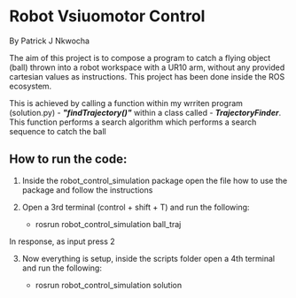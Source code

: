 # Robot Vsiuomotor Control

By Patrick J Nkwocha

The aim of this project is to compose a program to catch a flying object (ball) thrown into a robot workspace with a UR10 arm, without any provided cartesian values as instructions. This project has been done inside the ROS ecosystem.

This is achieved by calling a function within my wrriten program (solution.py) - ***"findTrajectory()"*** within a class called - ***TrajectoryFinder***. This function performs a search algorithm which performs a search sequence to catch the ball

## How to run the code:

1. Inside the robot_control_simulation package open the file how to use the package and follow the instructions

2. Open a 3rd terminal (control + shift + T) and run the following:

    - rosrun robot_control_simulation ball_traj

In response, as input press 2 

3. Now everything is setup, inside the scripts folder open a 4th terminal and run the following:

    - rosrun robot_control_simulation solution

